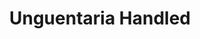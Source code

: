 ---
label: 
title: "Unguentaria Handled"
order: 610
layout: table-of-contents
presentation: grid
outputs: [ html ]
---